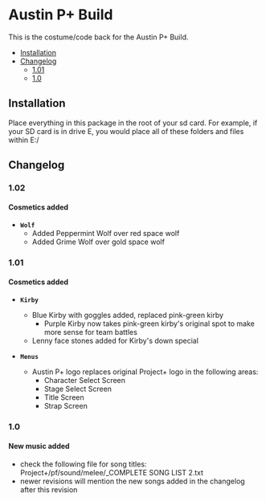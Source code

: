 # Austin P+ Build

This is the costume/code back for the Austin P+ Build.

* [Installation](#installation)
* [Changelog](#changelog)
  * [1.01](#101)
  * [1.0](#10)


## Installation

Place everything in this package in the root of your sd card. For example, if your SD card is in drive E, you would place all of these folders and files within E:/

## Changelog

### 1.02

#### Cosmetics added

* **`Wolf`**
  * Added Peppermint Wolf over red space wolf
  * Added Grime Wolf over gold space wolf

### 1.01

#### Cosmetics added
* **`Kirby`**
  * Blue Kirby with goggles added, replaced pink-green kirby
    * Purple Kirby now takes pink-green kirby's original spot to make more sense for team battles
  * Lenny face stones added for Kirby's down special

* **`Menus`**
  * Austin P+ logo replaces original Project+ logo in the following areas:
    * Character Select Screen
    * Stage Select Screen
    * Title Screen
    * Strap Screen


### 1.0

#### New music added
* check the following file for song titles: Project+/pf/sound/melee/_COMPLETE SONG LIST 2.txt
* newer revisions will mention the new songs added in the changelog after this revision